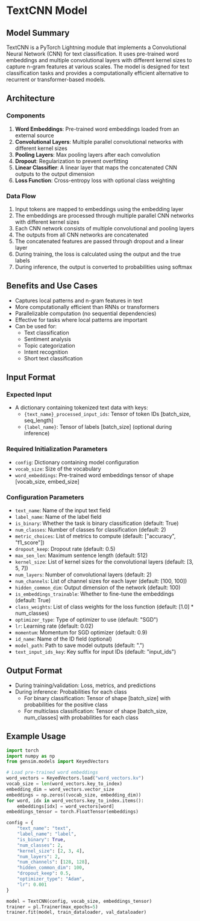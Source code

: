 # TextCNN Model

## Model Summary
TextCNN is a PyTorch Lightning module that implements a Convolutional Neural Network (CNN) for text classification. It uses pre-trained word embeddings and multiple convolutional layers with different kernel sizes to capture n-gram features at various scales. The model is designed for text classification tasks and provides a computationally efficient alternative to recurrent or transformer-based models.

## Architecture

### Components
1. **Word Embeddings**: Pre-trained word embeddings loaded from an external source
2. **Convolutional Layers**: Multiple parallel convolutional networks with different kernel sizes
3. **Pooling Layers**: Max pooling layers after each convolution
4. **Dropout**: Regularization to prevent overfitting
5. **Linear Classifier**: A linear layer that maps the concatenated CNN outputs to the output dimension
6. **Loss Function**: Cross-entropy loss with optional class weighting

### Data Flow
1. Input tokens are mapped to embeddings using the embedding layer
2. The embeddings are processed through multiple parallel CNN networks with different kernel sizes
3. Each CNN network consists of multiple convolutional and pooling layers
4. The outputs from all CNN networks are concatenated
5. The concatenated features are passed through dropout and a linear layer
6. During training, the loss is calculated using the output and the true labels
7. During inference, the output is converted to probabilities using softmax

## Benefits and Use Cases
- Captures local patterns and n-gram features in text
- More computationally efficient than RNNs or transformers
- Parallelizable computation (no sequential dependencies)
- Effective for tasks where local patterns are important
- Can be used for:
  - Text classification
  - Sentiment analysis
  - Topic categorization
  - Intent recognition
  - Short text classification

## Input Format

### Expected Input
- A dictionary containing tokenized text data with keys:
  - `{text_name}_processed_input_ids`: Tensor of token IDs [batch_size, seq_length]
  - `{label_name}`: Tensor of labels [batch_size] (optional during inference)

### Required Initialization Parameters
- `config`: Dictionary containing model configuration
- `vocab_size`: Size of the vocabulary
- `word_embeddings`: Pre-trained word embeddings tensor of shape [vocab_size, embed_size]

### Configuration Parameters
- `text_name`: Name of the input text field
- `label_name`: Name of the label field
- `is_binary`: Whether the task is binary classification (default: True)
- `num_classes`: Number of classes for classification (default: 2)
- `metric_choices`: List of metrics to compute (default: ["accuracy", "f1_score"])
- `dropout_keep`: Dropout rate (default: 0.5)
- `max_sen_len`: Maximum sentence length (default: 512)
- `kernel_size`: List of kernel sizes for the convolutional layers (default: [3, 5, 7])
- `num_layers`: Number of convolutional layers (default: 2)
- `num_channels`: List of channel sizes for each layer (default: [100, 100])
- `hidden_common_dim`: Output dimension of the network (default: 100)
- `is_embeddings_trainable`: Whether to fine-tune the embeddings (default: True)
- `class_weights`: List of class weights for the loss function (default: [1.0] * num_classes)
- `optimizer_type`: Type of optimizer to use (default: "SGD")
- `lr`: Learning rate (default: 0.02)
- `momentum`: Momentum for SGD optimizer (default: 0.9)
- `id_name`: Name of the ID field (optional)
- `model_path`: Path to save model outputs (default: ".")
- `text_input_ids_key`: Key suffix for input IDs (default: "input_ids")

## Output Format
- During training/validation: Loss, metrics, and predictions
- During inference: Probabilities for each class
  - For binary classification: Tensor of shape [batch_size] with probabilities for the positive class
  - For multiclass classification: Tensor of shape [batch_size, num_classes] with probabilities for each class

## Example Usage
```python
import torch
import numpy as np
from gensim.models import KeyedVectors

# Load pre-trained word embeddings
word_vectors = KeyedVectors.load("word_vectors.kv")
vocab_size = len(word_vectors.key_to_index)
embedding_dim = word_vectors.vector_size
embeddings = np.zeros((vocab_size, embedding_dim))
for word, idx in word_vectors.key_to_index.items():
    embeddings[idx] = word_vectors[word]
embeddings_tensor = torch.FloatTensor(embeddings)

config = {
    "text_name": "text",
    "label_name": "label",
    "is_binary": True,
    "num_classes": 2,
    "kernel_size": [2, 3, 4],
    "num_layers": 2,
    "num_channels": [128, 128],
    "hidden_common_dim": 100,
    "dropout_keep": 0.5,
    "optimizer_type": "Adam",
    "lr": 0.001
}

model = TextCNN(config, vocab_size, embeddings_tensor)
trainer = pl.Trainer(max_epochs=5)
trainer.fit(model, train_dataloader, val_dataloader)
```
